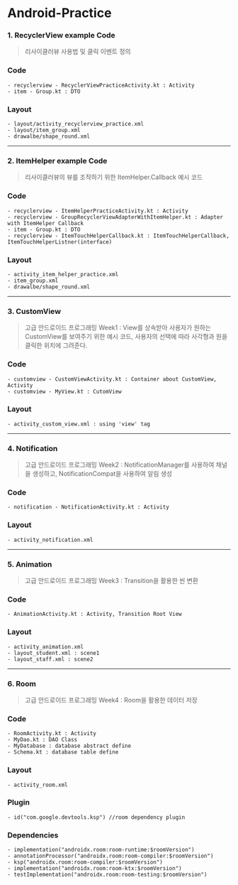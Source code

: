 # Android-Practice

### 1. RecyclerView example Code
> 리사이클러뷰 사용법 및 클릭 이벤트 정의

### Code
  	- recyclerview - RecyclerViewPracticeActivity.kt : Activity
  	- item - Group.kt : DTO

### Layout
	- layout/activity_recyclerview_practice.xml
	- layout/item_group.xml
	- drawalbe/shape_round.xml

---

### 2. ItemHelper example Code
> 리사이클러뷰의 뷰를 조작하기 위한 ItemHelper.Callback 예시 코드

### Code
	- recyclerview - ItemHelperPracticeActivity.kt : Activity
	- recyclerview - GroupRecyclerViewAdapterWithItemHelper.kt : Adapter with ItemHelper Callback
	- item - Group.kt : DTO
 	- recyclerview - ItemTouchHelperCallback.kt : ItemTouchHelperCallback, ItemTouchHelperListner(interface)

### Layout
	- activity_item_helper_practice.xml
	- item_group.xml
	- drawalbe/shape_round.xml


 ---

### 3. CustomView
> 고급 안드로이드 프로그래밍 Week1 : View를 상속받아 사용자가 원하는 CustomView를 보여주기 위한 예시 코드, 사용자의 선택에 따라 사각형과 원을 클릭한 위치에 그려준다.

### Code
	- customview - CustomViewActivity.kt : Container about CustomView, Activity
	- customview - MyView.kt : CutomView

### Layout
	- activity_custom_view.xml : using 'view' tag

 ---

### 4. Notification
> 고급 안드로이드 프로그래밍 Week2 : NotificationManager를 사용하여 채널을 생성하고, NotificationCompat을 사용하여 알림 생성

### Code
	- notification - NotificationActivity.kt : Activity
 
### Layout
	- activity_notification.xml

 ---

### 5. Animation
> 고급 안드로이드 프로그래밍 Week3 : Transition을 활용한 씬 변환

### Code
	- AnimationActivity.kt : Activity, Transition Root View
 
### Layout
	- activity_animation.xml
	- layout_student.xml : scene1
	- layout_staff.xml : scene2

  ---

### 6. Room
> 고급 안드로이드 프로그래밍 Week4 : Room을 활용한 데이터 저장

### Code
	- RoomActivity.kt : Activity
	- MyDao.kt : DAO Class
	- MyDatabase : database abstract define
	- Schema.kt : database table define
 
### Layout
	- activity_room.xml

### Plugin
	- id("com.google.devtools.ksp") //room dependency plugin

### Dependencies
	- implementation("androidx.room:room-runtime:$roomVersion")
	- annotationProcessor("androidx.room:room-compiler:$roomVersion")
	- ksp("androidx.room:room-compiler:$roomVersion")
	- implementation("androidx.room:room-ktx:$roomVersion")
	- testImplementation("androidx.room:room-testing:$roomVersion")


 
